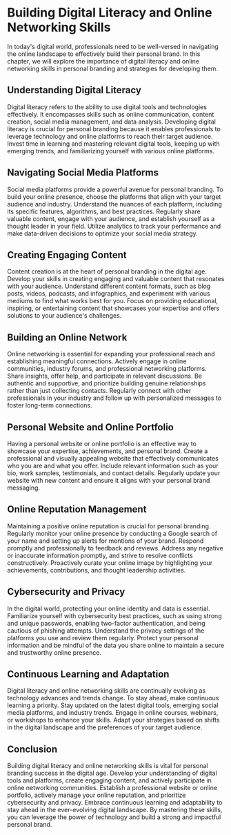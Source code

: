 # Building Digital Literacy and Online Networking Skills

In today's digital world, professionals need to be well-versed in navigating the online landscape to effectively build their personal brand. In this chapter, we will explore the importance of digital literacy and online networking skills in personal branding and strategies for developing them.

## Understanding Digital Literacy

Digital literacy refers to the ability to use digital tools and technologies effectively. It encompasses skills such as online communication, content creation, social media management, and data analysis. Developing digital literacy is crucial for personal branding because it enables professionals to leverage technology and online platforms to reach their target audience. Invest time in learning and mastering relevant digital tools, keeping up with emerging trends, and familiarizing yourself with various online platforms.

## Navigating Social Media Platforms

Social media platforms provide a powerful avenue for personal branding. To build your online presence, choose the platforms that align with your target audience and industry. Understand the nuances of each platform, including its specific features, algorithms, and best practices. Regularly share valuable content, engage with your audience, and establish yourself as a thought leader in your field. Utilize analytics to track your performance and make data-driven decisions to optimize your social media strategy.

## Creating Engaging Content

Content creation is at the heart of personal branding in the digital age. Develop your skills in creating engaging and valuable content that resonates with your audience. Understand different content formats, such as blog posts, videos, podcasts, and infographics, and experiment with various mediums to find what works best for you. Focus on providing educational, inspiring, or entertaining content that showcases your expertise and offers solutions to your audience's challenges.

## Building an Online Network

Online networking is essential for expanding your professional reach and establishing meaningful connections. Actively engage in online communities, industry forums, and professional networking platforms. Share insights, offer help, and participate in relevant discussions. Be authentic and supportive, and prioritize building genuine relationships rather than just collecting contacts. Regularly connect with other professionals in your industry and follow up with personalized messages to foster long-term connections.

## Personal Website and Online Portfolio

Having a personal website or online portfolio is an effective way to showcase your expertise, achievements, and personal brand. Create a professional and visually appealing website that effectively communicates who you are and what you offer. Include relevant information such as your bio, work samples, testimonials, and contact details. Regularly update your website with new content and ensure it aligns with your personal brand messaging.

## Online Reputation Management

Maintaining a positive online reputation is crucial for personal branding. Regularly monitor your online presence by conducting a Google search of your name and setting up alerts for mentions of your brand. Respond promptly and professionally to feedback and reviews. Address any negative or inaccurate information promptly, and strive to resolve conflicts constructively. Proactively curate your online image by highlighting your achievements, contributions, and thought leadership activities.

## Cybersecurity and Privacy

In the digital world, protecting your online identity and data is essential. Familiarize yourself with cybersecurity best practices, such as using strong and unique passwords, enabling two-factor authentication, and being cautious of phishing attempts. Understand the privacy settings of the platforms you use and review them regularly. Protect your personal information and be mindful of the data you share online to maintain a secure and trustworthy online presence.

## Continuous Learning and Adaptation

Digital literacy and online networking skills are continually evolving as technology advances and trends change. To stay ahead, make continuous learning a priority. Stay updated on the latest digital tools, emerging social media platforms, and industry trends. Engage in online courses, webinars, or workshops to enhance your skills. Adapt your strategies based on shifts in the digital landscape and the preferences of your target audience.

## Conclusion

Building digital literacy and online networking skills is vital for personal branding success in the digital age. Develop your understanding of digital tools and platforms, create engaging content, and actively participate in online networking communities. Establish a professional website or online portfolio, actively manage your online reputation, and prioritize cybersecurity and privacy. Embrace continuous learning and adaptability to stay ahead in the ever-evolving digital landscape. By mastering these skills, you can leverage the power of technology and build a strong and impactful personal brand.
